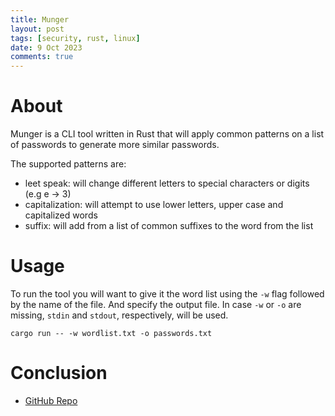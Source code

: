 ```yaml
---
title: Munger
layout: post
tags: [security, rust, linux]
date: 9 Oct 2023
comments: true
---
```


# About

Munger is a CLI tool written in Rust that will apply common patterns on a list
of passwords to generate more similar passwords.

The supported patterns are:
- leet speak: will change different letters to special characters or digits (e.g e -> 3)
- capitalization: will attempt to use lower letters, upper case and capitalized words
- suffix: will add from a list of common suffixes to the word from the list

# Usage

To run the tool you will want to give it the word list using the `-w` flag
followed by the name of the file. And specify the output file. In case `-w` or
`-o` are missing, `stdin` and `stdout`, respectively, will be used.

```console
cargo run -- -w wordlist.txt -o passwords.txt
```

# Conclusion

- [GitHub Repo](https://github.com/alexjercan/munger)
